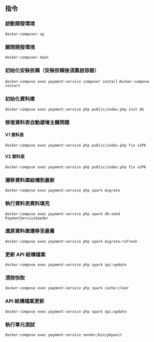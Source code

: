 ## 指令

### 啟動開發環境
`docker-composer up`

### 關閉開發環境
`docker-composer down`

### 初始化安裝依賴（安裝依賴後須重啟容器）
`docker-compose exec payment-service composer install`
`docker-compose restart`

### 初始化資料庫
`docker-compose exec payment-service php public/index.php init db`

### 修復資料表自動遞增主鍵問題
#### V1 資料表
`docker-compose exec payment-service php public/index.php fix v1PK`
#### V2 資料表
`docker-compose exec payment-service php public/index.php fix v2PK`

### 遷移資料庫結構到最新
`docker-compose exec payment-service php spark migrate`

### 執行資料表資料填充
`docker-compose exec payment-service php spark db:seed PaymentServiceSeeder`

### 還原資料庫遷移至最舊
`docker-compose exec payment-service php spark migrate:refresh`

### 更新 API 結構檔案
`docker-compose exec payment-service php spark api:update`

### 清除快取
`docker-compose exec payment-service php spark cache:clear`

### API 結構檔案更新
`docker-compose exec payment-service php spark api:update`

### 執行單元測試
`docker-compose exec payment-service vendor/bin/phpunit`
